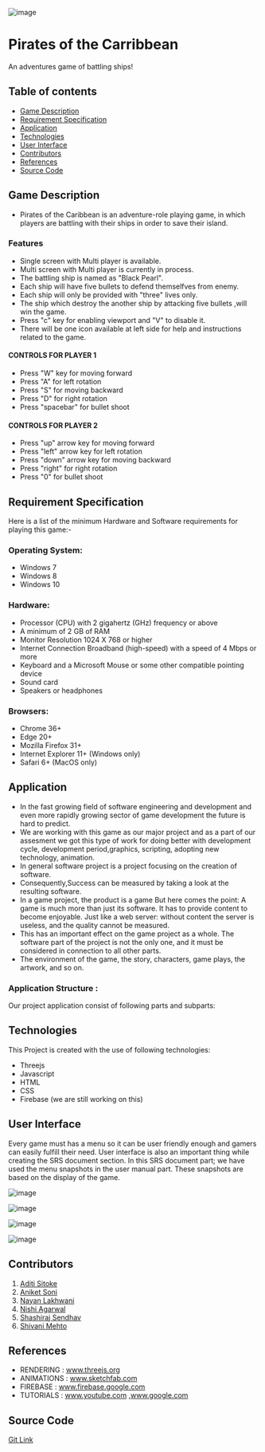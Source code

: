 ![image](https://user-images.githubusercontent.com/51989436/62003257-090f7580-b132-11e9-91ad-c5369a4cdf15.png)
# Pirates of the Carribbean
An adventures game of battling ships!

## Table of contents
* [Game Description](#game-description)
* [Requirement Specification](#requirement-specification)
* [Application](#application)
* [Technologies](#technologies)
* [User Interface](#user-interface)
* [Contributors](#contributors)
* [References](#references)
* [Source Code](#source-code)

## Game Description
 
* Pirates of the Caribbean is an adventure-role playing game, in which players are battling with their ships in order to save their island.

### Features
* Single screen with Multi player is available.
* Multi screen with Multi player is currently in process.
* The battling ship is named as "Black Pearl".
* Each ship will have five bullets to defend themselfves from enemy.
* Each ship will only be provided with "three" lives only.
* The ship which destroy the another ship by attacking five bullets ,will win the game.
* Press "c" key for enabling viewport and "V" to disable it.
* There will be one icon available at left side for help and instructions related to the game.

#### CONTROLS FOR PLAYER 1

- Press "W" key for moving forward
- Press "A" for left rotation
- Press "S" for moving backward
- Press "D" for right rotation
- Press "spacebar" for bullet shoot

#### CONTROLS FOR PLAYER 2

- Press "up" arrow key for moving forward
- Press "left" arrow key for left rotation
- Press "down" arrow key for moving backward
- Press "right" for right rotation
- Press "0" for bullet shoot

## Requirement Specification
 Here is a list of the minimum Hardware and Software requirements for playing this game:-

### Operating System:
  * Windows 7 
  * Windows 8 
  * Windows 10

### Hardware:

* Processor (CPU) with 2 gigahertz (GHz) frequency or above
* A minimum of 2 GB of RAM
* Monitor Resolution 1024 X 768 or higher
* Internet Connection Broadband (high-speed) with a speed of 4 Mbps or more
* Keyboard and a Microsoft Mouse or some other compatible pointing device
* Sound card
* Speakers or headphones

### Browsers:

* Chrome 36+
* Edge 20+
* Mozilla Firefox 31+
* Internet Explorer 11+ (Windows only)
* Safari 6+ (MacOS only)

## Application

* In the fast growing field of software engineering and development and even more rapidly growing sector of game development the future is hard to predict.
* We are working with this game as our major project and as a part of our assesment we got this type of work for doing better with development cycle, development period,graphics, scripting, adopting new technology, animation.
* In general software project is a project focusing on the creation of software.
* Consequently,Success can be measured by taking a look at the resulting software.
* In a game project, the product is a game But here comes the point: A game is much more than just its software. It has to provide content to become enjoyable. Just like a web server: without content the server is useless, and the quality cannot be measured. 
* This has an important effect on the game project as a whole. The software part of the project is not the only one, and it must be considered in connection to all other parts.
* The environment of the game, the story, characters, game plays, the artwork, and so on.

### Application Structure :
Our project application consist of following parts and subparts:	
## Technologies

 This Project is created with the use of following technologies:
 
* Threejs
* Javascript
* HTML
* CSS 
* Firebase (we are still working on this)

## User Interface

Every game must has a menu so it can be user friendly enough and gamers can easily fulfill their need. 
User interface is also an important thing while creating the SRS document section.
In this SRS document part; we have used the menu snapshots in the user manual part. 
These snapshots are based on the display of the game. 

![image](https://user-images.githubusercontent.com/51989436/62132345-8685e200-b2fa-11e9-8c41-350d0d8b20be.png)

![image](https://user-images.githubusercontent.com/51989436/62132817-64d92a80-b2fb-11e9-87a3-a4aa397a87e3.png)

![image](https://user-images.githubusercontent.com/51989436/62134186-ad91e300-b2fd-11e9-8fc4-cedfa6d3c089.png)

![image](https://user-images.githubusercontent.com/51989436/62134310-e16d0880-b2fd-11e9-8bc3-f371e6882834.png)


## Contributors
1. [Aditi Sitoke](https://www.linkedin.com/in/aditi-sitoke-54805613a/)
2. [Aniket Soni](https://www.linkedin.com/in/aniket-soni-sbg/)
3. [Nayan Lakhwani](https://www.linkedin.com/in/nayan-lakhwani-3a6707110/)
4. [Nishi Agarwal](https://www.linkedin.com/in/nishi-agarwal-89a91216a/)
5. [Shashiraj Sendhav](https://www.linkedin.com/in/shashiraj-sendhav-966a7b175/)
6. [Shivani Mehto](https://www.linkedin.com/in/shivani-mehto-741844157/)
 
## References
* RENDERING     : www.threejs.org
* ANIMATIONS    : www.sketchfab.com     
* FIREBASE      : www.firebase.google.com
* TUTORIALS     : www.youtube.com ,www.google.com

## Source Code
[Git Link](https://github.com/piratesteam/POC)
